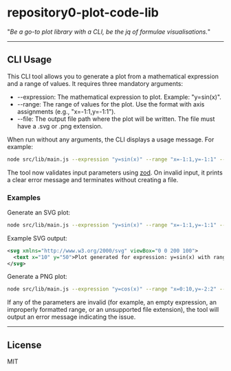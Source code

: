 # repository0-plot-code-lib

"_Be a go-to plot library with a CLI, be the jq of formulae visualisations._"

---

## CLI Usage

This CLI tool allows you to generate a plot from a mathematical expression and a range of values. It requires three mandatory arguments:

- --expression: The mathematical expression to plot. Example: "y=sin(x)".
- --range: The range of values for the plot. Use the format with axis assignments (e.g., "x=-1:1,y=-1:1").
- --file: The output file path where the plot will be written. The file must have a .svg or .png extension.

When run without any arguments, the CLI displays a usage message. For example:

```bash
node src/lib/main.js --expression "y=sin(x)" --range "x=-1:1,y=-1:1" --file output.svg
```

The tool now validates input parameters using [zod](https://github.com/colinhacks/zod). On invalid input, it prints a clear error message and terminates without creating a file.

### Examples

Generate an SVG plot:
```bash
node src/lib/main.js --expression "y=sin(x)" --range "x=-1:1,y=-1:1" --file output.svg
```

Example SVG output:
```xml
<svg xmlns="http://www.w3.org/2000/svg" viewBox="0 0 200 100">
  <text x="10" y="50">Plot generated for expression: y=sin(x) with range: x=-1:1,y=-1:1</text>
</svg>
```

Generate a PNG plot:
```bash
node src/lib/main.js --expression "y=cos(x)" --range "x=0:10,y=-2:2" --file output.png
```

If any of the parameters are invalid (for example, an empty expression, an improperly formatted range, or an unsupported file extension),
the tool will output an error message indicating the issue.

---

## License

MIT
